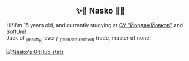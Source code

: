 ## <center>✨🌌 Nasko 🌌✨</center>
Hi! I'm 15 years old, and currently studying at [СУ "Йордан Йовков"](https://10sou.sliven.net/) and [SoftUni](https://softuni.bg)!\
Jack of <sub>(mostly)</sub> every <sub>(tech/art related)</sub> trade, master of none!\
\
[![Nasko's GitHub stats](https://github-readme-stats.vercel.app/api?username=Nasko-5)](https://github.com/anuraghazra/github-readme-stats)
